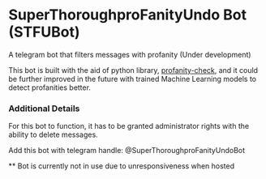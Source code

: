 # SuperThoroughproFanityUndo Bot (STFUBot)

A telegram bot that filters messages with profanity (Under development)

This bot is built with the aid of python library, [profanity-check](https://pypi.org/project/alt-profanity-check/),
and it could be further improved in the future
with trained Machine Learning models to detect profanities better.

### Additional Details
For this bot to function, it has to be granted administrator rights with the ability to delete messages.

Add this bot with telegram handle: @SuperThoroughproFanityUndoBot

** Bot is currently not in use due to unresponsiveness when hosted

